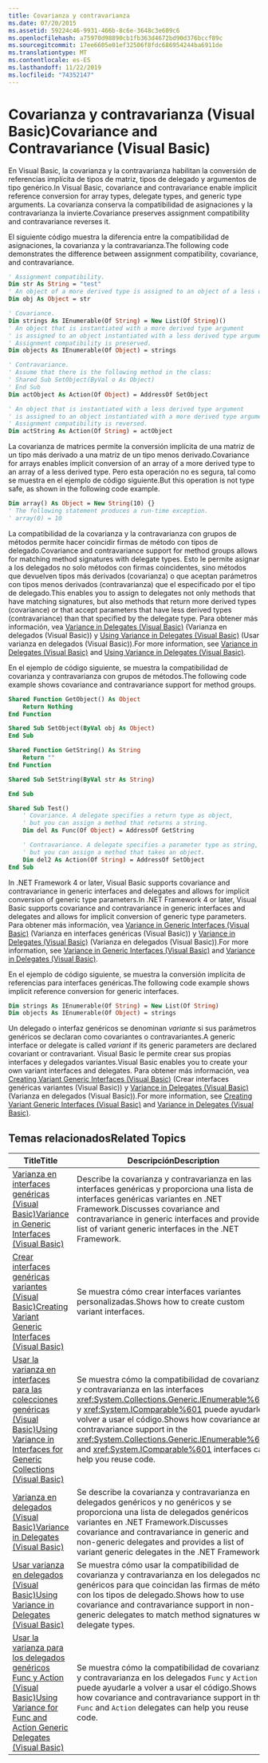 ```yaml
---
title: Covarianza y contravarianza
ms.date: 07/20/2015
ms.assetid: 59224c46-9931-466b-8c6e-3648c3e609c6
ms.openlocfilehash: a75970d98890cb1fb363d4672bd90d376bccf89c
ms.sourcegitcommit: 17ee6605e01ef32506f8fdc686954244ba6911de
ms.translationtype: MT
ms.contentlocale: es-ES
ms.lasthandoff: 11/22/2019
ms.locfileid: "74352147"
---
```

# <a name="covariance-and-contravariance-visual-basic"></a><span data-ttu-id="296a7-102">Covarianza y contravarianza (Visual Basic)</span><span class="sxs-lookup"><span data-stu-id="296a7-102">Covariance and Contravariance (Visual Basic)</span></span>

<span data-ttu-id="296a7-103">En Visual Basic, la covarianza y la contravarianza habilitan la conversión de referencias implícita de tipos de matriz, tipos de delegado y argumentos de tipo genérico.</span><span class="sxs-lookup"><span data-stu-id="296a7-103">In Visual Basic, covariance and contravariance enable implicit reference conversion for array types, delegate types, and generic type arguments.</span></span> <span data-ttu-id="296a7-104">La covarianza conserva la compatibilidad de asignaciones y la contravarianza la invierte.</span><span class="sxs-lookup"><span data-stu-id="296a7-104">Covariance preserves assignment compatibility and contravariance reverses it.</span></span>

<span data-ttu-id="296a7-105">El siguiente código muestra la diferencia entre la compatibilidad de asignaciones, la covarianza y la contravarianza.</span><span class="sxs-lookup"><span data-stu-id="296a7-105">The following code demonstrates the difference between assignment compatibility, covariance, and contravariance.</span></span>

```vb
' Assignment compatibility.
Dim str As String = "test"
' An object of a more derived type is assigned to an object of a less derived type.
Dim obj As Object = str

' Covariance.
Dim strings As IEnumerable(Of String) = New List(Of String)()
' An object that is instantiated with a more derived type argument
' is assigned to an object instantiated with a less derived type argument.
' Assignment compatibility is preserved.
Dim objects As IEnumerable(Of Object) = strings

' Contravariance.
' Assume that there is the following method in the class:
' Shared Sub SetObject(ByVal o As Object)
' End Sub
Dim actObject As Action(Of Object) = AddressOf SetObject

' An object that is instantiated with a less derived type argument
' is assigned to an object instantiated with a more derived type argument.
' Assignment compatibility is reversed.
Dim actString As Action(Of String) = actObject
```

<span data-ttu-id="296a7-106">La covarianza de matrices permite la conversión implícita de una matriz de un tipo más derivado a una matriz de un tipo menos derivado.</span><span class="sxs-lookup"><span data-stu-id="296a7-106">Covariance for arrays enables implicit conversion of an array of a more derived type to an array of a less derived type.</span></span> <span data-ttu-id="296a7-107">Pero esta operación no es segura, tal como se muestra en el ejemplo de código siguiente.</span><span class="sxs-lookup"><span data-stu-id="296a7-107">But this operation is not type safe, as shown in the following code example.</span></span>

```vb
Dim array() As Object = New String(10) {}
' The following statement produces a run-time exception.
' array(0) = 10
```

<span data-ttu-id="296a7-108">La compatibilidad de la covarianza y la contravarianza con grupos de métodos permite hacer coincidir firmas de método con tipos de delegado.</span><span class="sxs-lookup"><span data-stu-id="296a7-108">Covariance and contravariance support for method groups allows for matching method signatures with delegate types.</span></span> <span data-ttu-id="296a7-109">Esto le permite asignar a los delegados no solo métodos con firmas coincidentes, sino métodos que devuelven tipos más derivados (covarianza) o que aceptan parámetros con tipos menos derivados (contravarianza) que el especificado por el tipo de delegado.</span><span class="sxs-lookup"><span data-stu-id="296a7-109">This enables you to assign to delegates not only methods that have matching signatures, but also methods that return more derived types (covariance) or that accept parameters that have less derived types (contravariance) than that specified by the delegate type.</span></span> <span data-ttu-id="296a7-110">Para obtener más información, vea [Variance in Delegates (Visual Basic)](../../../../visual-basic/programming-guide/concepts/covariance-contravariance/variance-in-delegates.md) (Varianza en delegados (Visual Basic)) y [Using Variance in Delegates (Visual Basic)](../../../../visual-basic/programming-guide/concepts/covariance-contravariance/using-variance-in-delegates.md) (Usar varianza en delegados (Visual Basic)).</span><span class="sxs-lookup"><span data-stu-id="296a7-110">For more information, see [Variance in Delegates (Visual Basic)](../../../../visual-basic/programming-guide/concepts/covariance-contravariance/variance-in-delegates.md) and [Using Variance in Delegates (Visual Basic)](../../../../visual-basic/programming-guide/concepts/covariance-contravariance/using-variance-in-delegates.md).</span></span>

<span data-ttu-id="296a7-111">En el ejemplo de código siguiente, se muestra la compatibilidad de covarianza y contravarianza con grupos de métodos.</span><span class="sxs-lookup"><span data-stu-id="296a7-111">The following code example shows covariance and contravariance support for method groups.</span></span>

```vb
Shared Function GetObject() As Object
    Return Nothing
End Function

Shared Sub SetObject(ByVal obj As Object)
End Sub

Shared Function GetString() As String
    Return ""
End Function

Shared Sub SetString(ByVal str As String)

End Sub

Shared Sub Test()
    ' Covariance. A delegate specifies a return type as object,
    ' but you can assign a method that returns a string.
    Dim del As Func(Of Object) = AddressOf GetString

    ' Contravariance. A delegate specifies a parameter type as string,
    ' but you can assign a method that takes an object.
    Dim del2 As Action(Of String) = AddressOf SetObject
End Sub
```

<span data-ttu-id="296a7-112">In .NET Framework 4 or later, Visual Basic supports covariance and contravariance in generic interfaces and delegates and allows for implicit conversion of generic type parameters.</span><span class="sxs-lookup"><span data-stu-id="296a7-112">In .NET Framework 4 or later, Visual Basic supports covariance and contravariance in generic interfaces and delegates and allows for implicit conversion of generic type parameters.</span></span> <span data-ttu-id="296a7-113">Para obtener más información, vea [Variance in Generic Interfaces (Visual Basic)](../../../../visual-basic/programming-guide/concepts/covariance-contravariance/variance-in-generic-interfaces.md) (Varianza en interfaces genéricas (Visual Basic)) y [Variance in Delegates (Visual Basic)](../../../../visual-basic/programming-guide/concepts/covariance-contravariance/variance-in-delegates.md) (Varianza en delegados (Visual Basic)).</span><span class="sxs-lookup"><span data-stu-id="296a7-113">For more information, see [Variance in Generic Interfaces (Visual Basic)](../../../../visual-basic/programming-guide/concepts/covariance-contravariance/variance-in-generic-interfaces.md) and [Variance in Delegates (Visual Basic)](../../../../visual-basic/programming-guide/concepts/covariance-contravariance/variance-in-delegates.md).</span></span>

<span data-ttu-id="296a7-114">En el ejemplo de código siguiente, se muestra la conversión implícita de referencias para interfaces genéricas.</span><span class="sxs-lookup"><span data-stu-id="296a7-114">The following code example shows implicit reference conversion for generic interfaces.</span></span>

```vb
Dim strings As IEnumerable(Of String) = New List(Of String)
Dim objects As IEnumerable(Of Object) = strings
```

<span data-ttu-id="296a7-115">Un delegado o interfaz genéricos se denominan *variante* si sus parámetros genéricos se declaran como covariantes o contravariantes.</span><span class="sxs-lookup"><span data-stu-id="296a7-115">A generic interface or delegate is called *variant* if its generic parameters are declared covariant or contravariant.</span></span> <span data-ttu-id="296a7-116">Visual Basic le permite crear sus propias interfaces y delegados variantes.</span><span class="sxs-lookup"><span data-stu-id="296a7-116">Visual Basic enables you to create your own variant interfaces and delegates.</span></span> <span data-ttu-id="296a7-117">Para obtener más información, vea [Creating Variant Generic Interfaces (Visual Basic)](../../../../visual-basic/programming-guide/concepts/covariance-contravariance/creating-variant-generic-interfaces.md) (Crear interfaces genéricas variantes (Visual Basic)) y [Variance in Delegates (Visual Basic)](../../../../visual-basic/programming-guide/concepts/covariance-contravariance/variance-in-delegates.md) (Varianza en delegados (Visual Basic)).</span><span class="sxs-lookup"><span data-stu-id="296a7-117">For more information, see [Creating Variant Generic Interfaces (Visual Basic)](../../../../visual-basic/programming-guide/concepts/covariance-contravariance/creating-variant-generic-interfaces.md) and [Variance in Delegates (Visual Basic)](../../../../visual-basic/programming-guide/concepts/covariance-contravariance/variance-in-delegates.md).</span></span>

## <a name="related-topics"></a><span data-ttu-id="296a7-118">Temas relacionados</span><span class="sxs-lookup"><span data-stu-id="296a7-118">Related Topics</span></span>

|<span data-ttu-id="296a7-119">Title</span><span class="sxs-lookup"><span data-stu-id="296a7-119">Title</span></span>|<span data-ttu-id="296a7-120">Descripción</span><span class="sxs-lookup"><span data-stu-id="296a7-120">Description</span></span>|
|-----------|-----------------|
|[<span data-ttu-id="296a7-121">Varianza en interfaces genéricas (Visual Basic)</span><span class="sxs-lookup"><span data-stu-id="296a7-121">Variance in Generic Interfaces (Visual Basic)</span></span>](../../../../visual-basic/programming-guide/concepts/covariance-contravariance/variance-in-generic-interfaces.md)|<span data-ttu-id="296a7-122">Describe la covarianza y contravarianza en las interfaces genéricas y proporciona una lista de interfaces genéricas variantes en .NET Framework.</span><span class="sxs-lookup"><span data-stu-id="296a7-122">Discusses covariance and contravariance in generic interfaces and provides a list of variant generic interfaces in the .NET Framework.</span></span>|
|[<span data-ttu-id="296a7-123">Crear interfaces genéricas variantes (Visual Basic)</span><span class="sxs-lookup"><span data-stu-id="296a7-123">Creating Variant Generic Interfaces (Visual Basic)</span></span>](../../../../visual-basic/programming-guide/concepts/covariance-contravariance/creating-variant-generic-interfaces.md)|<span data-ttu-id="296a7-124">Se muestra cómo crear interfaces variantes personalizadas.</span><span class="sxs-lookup"><span data-stu-id="296a7-124">Shows how to create custom variant interfaces.</span></span>|
|[<span data-ttu-id="296a7-125">Usar la varianza en interfaces para las colecciones genéricas (Visual Basic)</span><span class="sxs-lookup"><span data-stu-id="296a7-125">Using Variance in Interfaces for Generic Collections (Visual Basic)</span></span>](../../../../visual-basic/programming-guide/concepts/covariance-contravariance/using-variance-in-interfaces-for-generic-collections.md)|<span data-ttu-id="296a7-126">Se muestra cómo la compatibilidad de covarianza y contravarianza en las interfaces <xref:System.Collections.Generic.IEnumerable%601> y <xref:System.IComparable%601> puede ayudarle a volver a usar el código.</span><span class="sxs-lookup"><span data-stu-id="296a7-126">Shows how covariance and contravariance support in the <xref:System.Collections.Generic.IEnumerable%601> and <xref:System.IComparable%601> interfaces can help you reuse code.</span></span>|
|[<span data-ttu-id="296a7-127">Varianza en delegados (Visual Basic)</span><span class="sxs-lookup"><span data-stu-id="296a7-127">Variance in Delegates (Visual Basic)</span></span>](../../../../visual-basic/programming-guide/concepts/covariance-contravariance/variance-in-delegates.md)|<span data-ttu-id="296a7-128">Se describe la covarianza y contravarianza en delegados genéricos y no genéricos y se proporciona una lista de delegados genéricos variantes en .NET Framework.</span><span class="sxs-lookup"><span data-stu-id="296a7-128">Discusses covariance and contravariance in generic and non-generic delegates and provides a list of variant generic delegates in the .NET Framework.</span></span>|
|[<span data-ttu-id="296a7-129">Usar varianza en delegados (Visual Basic)</span><span class="sxs-lookup"><span data-stu-id="296a7-129">Using Variance in Delegates (Visual Basic)</span></span>](../../../../visual-basic/programming-guide/concepts/covariance-contravariance/using-variance-in-delegates.md)|<span data-ttu-id="296a7-130">Se muestra cómo usar la compatibilidad de covarianza y contravarianza en los delegados no genéricos para que coincidan las firmas de método con los tipos de delegado.</span><span class="sxs-lookup"><span data-stu-id="296a7-130">Shows how to use covariance and contravariance support in non-generic delegates to match method signatures with delegate types.</span></span>|
|[<span data-ttu-id="296a7-131">Usar la varianza para los delegados genéricos Func y Action (Visual Basic)</span><span class="sxs-lookup"><span data-stu-id="296a7-131">Using Variance for Func and Action Generic Delegates (Visual Basic)</span></span>](../../../../visual-basic/programming-guide/concepts/covariance-contravariance/using-variance-for-func-and-action-generic-delegates.md)|<span data-ttu-id="296a7-132">Se muestra cómo la compatibilidad de covarianza y contravarianza en los delegados `Func` y `Action` puede ayudarle a volver a usar el código.</span><span class="sxs-lookup"><span data-stu-id="296a7-132">Shows how covariance and contravariance support in the `Func` and `Action` delegates can help you reuse code.</span></span>|
